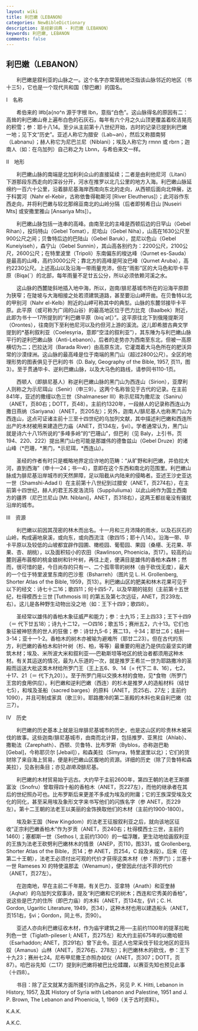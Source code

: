 ```yaml
---
layout: wiki
title: 利巴嫩（LEBANON）
categories: NewBibleDictionary
description: 圣经新词典 - 利巴嫩（LEBANON）
keywords: 利巴嫩, LEBANON
comments: false
---
```


## 利巴嫩（LEBANON）

　　利巴嫩是叙利亚的山脉之一。这个名字亦常笼统地泛指该山脉邻近的地区（书十三5），它也是一个现代共和国〔黎巴嫩〕的国名。

Ⅰ　名称

　　希伯来的 l#b[a{no^n 源于字根 lbn，意指“白色”。这山脉得名的原因有二：高耸的利巴嫩山脊上遍布白色的石灰石，每年有六个月之久山顶更覆盖着皎洁晃亮的积雪；参：耶十八14。至少从主前第十八世纪开始，古时的记录已提到利巴嫩一地；见下文“历史”。亚述人称它为腊安（Lab~an），然后又称腊南努（Labnanu）；赫人称它为尼巴兰尼（Niblani）；埃及人称它为 rmnn 或 rbrn；迦南人（如：在乌加列）自己称之为 Lbnn，与希伯来文一样。

Ⅱ　地形

　　利巴嫩山脉的南端是北加利利众山的直接延续；二者是由利他尼河（Litani）下游那段东西走向的深谷分开，河水在推罗以北几公里的地方入海。利巴嫩山脉延绵约一百六十公里，沿着腓尼基海岸西南向东北的走向，从西顿后面向北伸展，达于科罢河（Nahr el-Kebir，古称依鲁得勒斯河 [River Eleutherus]）；此河谷作东西走向，并将利巴嫩与较北那绵亘南北的山岭分隔（后者即努希日山 [Nuseiri Mts] 或安撒里雅山 [Ansariya Mts]）。

　　利巴嫩山脉包括一连串的高峰。由南至北的主峰是西顿后边的日罕山（Gebel Rihan），投玛特山（Gebel Tomat），尼哈山（Gebel Niha），山高在1630公尺至900公尺之间；贝鲁特后边的巴陆山（Gebel Baruk），昆尼以色山（Gebel Kuneiyiseh），森宁山（Gebel Sunnin），其山高各别约为：2200公尺，2100公尺，2600公尺；在特里波里（Tripoli）东南偏东的梭达峰（Qurnet es-Sauda）是最高的山峰，高约3000公尺；靠北方的高峰是阿汝巴峰（Qurnet Aruba），高约2230公尺。上述高山以及沿海一带雨量充沛，但在“雨影”区的大马色和毕卡平原（Biqa{`）的北部，每年雨量不足廿五公分，所以必须依赖河溪之水。

　　这山脉的西麓陡斜地插入地中海，所以，迦南/腓尼基城市所在的沿海平原颇为狭窄；在陡坡与大海相接之处若须建筑道路，甚至要沿山岬开凿。在贝鲁特以北的甲别河（Nahr el-Kelb）附近的山岬可称其中的典型。山脉的东麓邻接毕卡平原。此平原（或可称为广阔的山谷）的最高地区位于巴力比克（Baalbek）附近，此即为书十一17所提到的“利巴嫩平原（biq`at[）”。这平原往北下到俄隆提斯河（Orontes），往南则下至利他尼河以及约但河上游的溪流。这儿即希腊古典文学提到的*基利叙利亚（Coelesyria，意即“空洼的叙利亚”），其东陲为与利巴嫩山脉平行的逆利巴嫩山脉（Anti-Lebanon）。后者的走势亦为西南至东北，但被一高原横切为二；巴拉达河（Barada River）由高原东流，它灌溉着大马色所在的肥沃异常的沙漠绿洲。这山脉的最高峰是位于南端的黑门山（超过2800公尺）。全区的地理形势的图表俱见于巴利的书（D. Baly, Geography of the Bible, 1957, 页11，图3）。至于贯通毕卡、逆利巴嫩山脉，以及大马色的路线，请参同书110-1页。

　　西顿人（即腓尼基人）称逆利巴嫩山脉的黑门山为西连山（Sirion），亚摩利人则称之为示尼珥山（Senir）（申三9）。这两个名称皆见于古代的记录。在主前841年，亚述的撒缦以色三世（Shalmaneser III）称示尼珥为撒尼汝（Saniru）（ANET，页80右；DOTT，页48）。主前约1320年，一段赫人的记录称西连山为撒日燕纳（Sariyana）（ANET，页205左）；另外，迦南人/腓尼基人也称黑门山为西连山，这点可证诸主前十三至十四世纪的乌加列文献，其中描述利巴嫩和西连所出产的木材被用来建造巴力庙（ANET，页134左，§vi）。学者通常认为，黑门山就是诗六十八15所说的“多峰多岭”的“巴珊山”，但巴利（见 Baly，上引书，页194、220、222）提出黑门山也可能是那雄伟的德鲁兹山（Gebel Druze）的诸山峰（*巴珊，*黑门，*示尼珥，*西连山）。

　　圣经的作者有时只是概略地界定应许地的范畴：“从旷野和利巴嫩，并伯拉大河，直到西海”（申十一24；书一4），意即在这个东西和南北的范围里。利巴嫩山脉成为腓尼基沿岸城市的天然屏障，足以阻截从内陆来的侵略者。亚述王沙史亚达一世（Shamshi-Adad I）在主前第十八世纪到过腊安（ANET，页274右），在主前第十四世纪，赫人的君王苏皮洛流玛（Suppiluliuma）以此山岭作为国土西南方的疆界（尼巴兰尼山 [Mt. Niblani]，ANET，页318右），这两王都丝毫没有骚扰沿岸的城市。

Ⅲ　资源

　　利巴嫩以前因其茂密的林木而出名。十一月和三月沛降的雨水，以及石灰石的山岭，构成遍地泉溪，或向东，或向西流注（歌四15；耶十八14）。沿海一带、毕卡平原以及较低的山坡都宜辟作园圃、橄榄园、葡萄园、果园（桑椹、无花果、苹果、杏、胡桃），以及面积较小的农田（Rawlinson, Phoenicia，页17）。较高的山麓则遍布蓊郁的桃金娘树和针叶树，再往上走，便满目是雄伟的香柏木森林；然而，很可惜的是，今日尚存的只有一、二个孤零零的树林（由于砍伐无度），最大的一个位于特里波里东南的巴沙惹（Bsharreh）（图片见 L. H. Grollenberg, Shorter Atlas of the Bible, 1959，页13）。利巴嫩山区的肥美和林木花果可见于以下的经文：诗七十二16；歌四11；何十四5-7，以及早期的铭刻（主前第十五世纪，杜得模西士三世 [Tuthmosis III] 的第五及第七次远征，ANET，页239左、右）。这儿是各种野生动物出没之地（如：王下十四9；歌四8）。

　　圣经常以雄伟的香柏木象征威严和能力；参：士九15；王上四33；王下十四9（＝ 代下廿五18）；诗九十二12，一○四16；歌五15；赛卅五2，六十13。它们也象征被神怒责的世人的狂傲；参：诗廿九5-6；赛二13，十34；耶廿二6；结卅一3-14；亚十一1-2。香柏木的树木亦被喻为避难所（耶廿二23）。但在古代的东方，利巴嫩的香柏木和针叶树（杉、柏，等等）最重要的用途乃是供应最坚实的建筑木材；埃及、米所波大米和叙利亚──巴勒斯坦等地区的统治者都须用这种木材。有关其运送的情况，最为人乐道的一次，就是推罗王希兰一世为耶路撒冷的圣殿而运送大枇这类木材给所罗门王（王上五6、9、14〔= 代下二 8、16〕，七2，十17、21〔＝ 代下九20〕）。至于所罗门用以交换木材的食物，见*食物（所罗门王宫的食用供应）。利巴嫩和逆利巴嫩（西连）的杉木是推罗人的造船材料（结廿七5），和埃及圣船（sacred barges）的原料（ANET，页25右、27左；主前约1090），并且可制成家具（歌三9）。耶路撒冷的第二圣殿的木料也来自利巴嫩（拉三7）。

Ⅳ　历史

　　利巴嫩的历史基本上就是沿岸腓尼基城市的历史，也是这山区的珍贵林木被采伐的故事。这些迦南/腓尼基城市，由南而北计算，包括推罗、亚黑拉（Ahlab）、撒勒法（Zarephath）、西顿、贝鲁特、比布罗斯（Byblos，亦称迦巴勒 [Gebal]，今称耶贝尔 [Jebail]），和森美拉（Simyra，特里波里以北）；它们的货财除了来自海上贸易，便是利巴嫩山区腹地的资源。详细的历史（除了贝鲁特和森美拉），见各别条目；亦见*迦南及*腓尼基。

　　利巴嫩的木材贸易始于远古。大约早于主前2600年，第四王朝的法老王斯挪富汝（Snofru）曾取得四十船的香柏木（ANET，页227左），而他的继承者在其后的世纪照办可也。比布罗斯后来更差不多成为埃及的附庸；它的王族深受埃及文化的同化，甚至采用埃及象形文字来书写他们的闪族名字（参 ANET，页229左）。第十二王朝的法老王以美丽的金饰换取他们的木材（主前约1900-1800）。

　　埃及新王国（New Kingdom）的法老王征服叙利亚之后，就向该地区征收“正宗利巴嫩香柏木”作为岁贡（ANET，页240右；杜得模西士三世，主前约1460）；塞都斯一世（Sethos I, 主前约1300）的一幅浮雕，更生动地绘画叙利亚的王族为法老王砍劈利巴嫩林木的情景（ANEP，页110，图331，或 Grollenberg, Shorter Atlas of the Bible，页14；参 ANET，页254，C 段及末段）。后来（在第二十王朝），法老王必须付出可观的代价才获得这类木材（参：所罗门）；兰塞十一世 Rameses XI 的特使温那孟（Wenamun），便曾因此付出不菲的代价（ANET，页27左）。

　　在迦南地，早在主前二千年期，有关巴力、亚拿特（Anath）和亚奎赫（Aqhat）的乌加列文叙事诗，提及“利巴嫩和它的树木；西连和它秀美的香柏”，说这些是巴力的住所（即巴力庙）的木料（ANET，页134左，§VI；C. H. Gordon, Ugaritic Literature, 1949，页34），这种木材也用以建造船头（ANET，页151右，§vi；Gordon，同上书，页90）。

　　亚述人亦向利巴嫩征收木材，作为庙宇建筑之用──主前约1100年的提革拉毗列色一世（Tiglath-pileser I; ANET，页275左）和大约主前675年的以撒哈顿（Esarhaddon; ANET，页291右）曾下此令。亚述人也常采伐于较北地区的亚玛奴（Amanus）山林（ANET，页276右、278左）；利巴嫩林木的砍伐，参：王下十九23；赛卅七24。尼布甲尼撒王亦照办如仪（ANET，页307；DOTT，页87）。哈巴谷先知（二17）提到利巴嫩将被巴比伦蹂躝，以赛亚先知也预见此事（十四8）。

　　书目：除了正文就某方面所援引的作品之外，另见 P. K. Hitti, Lebanon in History, 1957, 及其 History of Syria with Lebanon and Palestine, 1951 and J. P. Brown, The Lebanon and Phoenicia, 1, 1969（关于古时资料）。

K.A.K.

A.K.C.








